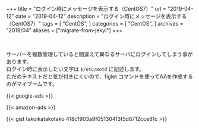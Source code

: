 +++
title = "ログイン時にメッセージを表示する（CentOS7）"
url = "2019-04-12"
date = "2019-04-12"
description = "ログイン時にメッセージを表示する（CentOS7）"
tags = [
    "CentOS",
]
categories = [
  "CentOS",
]
archives = "2019/04"
aliases = ["migrate-from-jekyl"]
+++

<br>

サーバーを複数管理していると間違えて異なるサーバにログインしてしまう事があります。  
ログイン時に表示したい文字は `$/etc/motd` に記述します。  
ただのテキストだと気が付きにくいので、figlet コマンドを使ってAAを作成するのがマイブームです。  

<!-- Google Ads -->
{{< google-ads >}}

<!-- Amazon Ads -->
{{< amazon-ads >}}

{{< gist takoikatakotako 418c1903a9f051304f3f5d8712cce81c >}}
